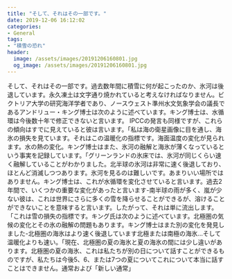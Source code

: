 ```yaml
---
title: "そして、それはその一部です。"
date: 2019-12-06 16:12:02
categories:
- General
tags:
- "積雪の恐れ"
header:
  image: /assets/images/20191206160801.jpg
  og_image: /assets/images/20191206160801.jpg
---
```


そして、それはその一部です。過去数年間に積雪に何が起こったのか、氷河は後退しています。永久凍土は文字通り焼かれていると考えなければなりません。ビクトリア大学の研究海洋学者であり、ノースウェスト準州水文気象学会の議長であるアンドリュー・キング博士は次のように述べています。キング博士は、水循環は今後数十年で修正できないと言います。 IPCCの発言も同様ですが、これらの傾向はすでに見えていると彼は言います。「私は海の衛星画像に目を通し、海氷の損失を見ています。それはこの温暖化の指標です。海面温度の変化が見られます。水の熱の変化。キング博士はまた、氷河の融解と海氷が薄くなっているという事実を記録しています。「グリーンランドの氷床では、氷河が同じくらい速く融解していることがわかりました。北半球の氷河は非常に速く後退しており、ほとんど消滅しつつあります。氷河を見るのは難しいです。あまりいい場所ではありません。キング博士は、これが水循環を変化させていると言います。過去2年間で、いくつかの重要な変化があったと言います-南半球の雨が多く、嵐が少ない彼は、これは世界にさらに多くの雪を降らせることができるが、溶けることができないことを意味すると言います。したがって、それは単に流出します。「これは雪の損失の指標です。キング氏は次のように述べています。北極圏の気候の変化とその氷の融解の問題もあります。キング博士はまた別の変化を発見しました-北極圏の海氷はより速く後退しています北極または南極の海氷…そして温暖化よりも速い。「現在、北極圏の夏の海氷と夏の海氷の間には少し違いがあります。北極圏の夏の海氷、これは私たちが別の日について話すことができるものですが、私たちは今後5、6、または7つの夏についてこれについて本当に話すことはできません。通常および「新しい通常」
